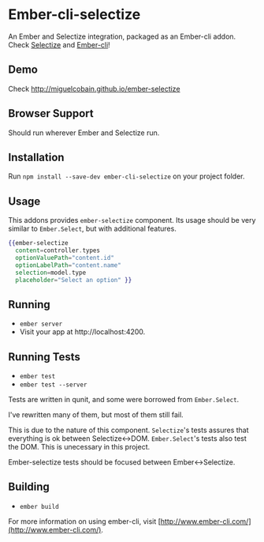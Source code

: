 # Ember-cli-selectize

An Ember and Selectize integration, packaged as an Ember-cli addon. Check [Selectize](http://brianreavis.github.io/selectize.js/) and [Ember-cli](http://www.ember-cli.com/)!

## Demo

Check http://miguelcobain.github.io/ember-selectize

## Browser Support

Should run wherever Ember and Selectize run.

## Installation

Run `npm install --save-dev ember-cli-selectize` on your project folder.

## Usage

This addons provides `ember-selectize` component.
Its usage should be very similar to `Ember.Select`, but with additional features.

```handlebars
{{ember-selectize
  content=controller.types
  optionValuePath="content.id"
  optionLabelPath="content.name"
  selection=model.type
  placeholder="Select an option" }}
```

## Running

* `ember server`
* Visit your app at http://localhost:4200.

## Running Tests

* `ember test`
* `ember test --server`

Tests are written in qunit, and some were borrowed from `Ember.Select`.

I've rewritten many of them, but most of them still fail.

This is due to the nature of this component. `Selectize`'s tests assures that everything is ok between Selectize<->DOM.
`Ember.Select`'s tests also test the DOM. This is unecessary in this project.

Ember-selectize tests should be focused between Ember<->Selectize.

## Building

* `ember build`

For more information on using ember-cli, visit [http://www.ember-cli.com/](http://www.ember-cli.com/).
